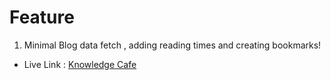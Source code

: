 # Feature

1. Minimal Blog data fetch , adding reading times and creating bookmarks!

- Live Link : [Knowledge Cafe](https://progherokc.surge.sh/)
